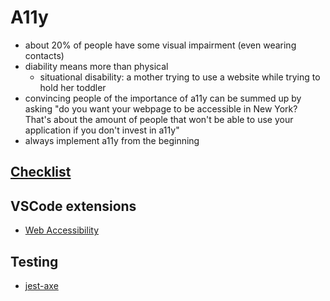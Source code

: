 # A11y

- about 20% of people have some visual impairment (even wearing contacts)
- diability means more than physical
  - situational disability: a mother trying to use a website while trying to hold her toddler
- convincing people of the importance of a11y can be summed up by asking "do you want your webpage to be accessible in New York? That's about the amount of people that won't be able to use your application if you don't invest in a11y"
- always implement a11y from the beginning

## [Checklist](https://romeo.elsevier.com/accessibility_checklist/downloads/developer_designer_checklist.pdf)

## VSCode extensions
- [Web Accessibility](https://marketplace.visualstudio.com/items?itemName=MaxvanderSchee.web-accessibility)

## Testing
- [jest-axe](https://github.com/nickcolley/jest-axe)
